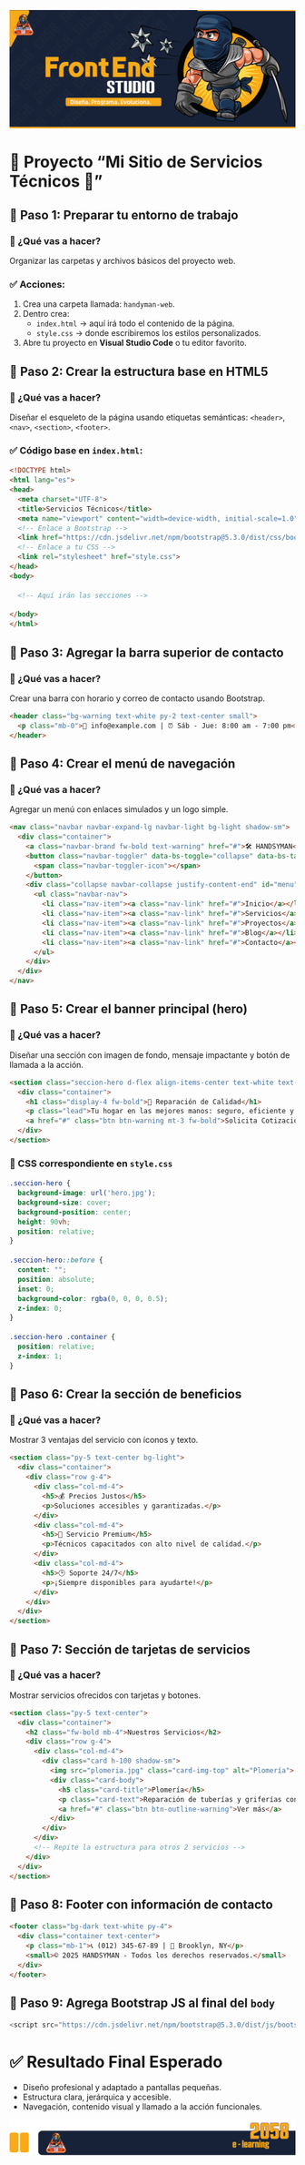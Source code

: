![Portada](https://github.com/Grandote58/grandote58-web-codex/blob/main/Semana_002/assets/Mesa%20de%20trabajo%201HtmlTypota.png)


# **🧰 Proyecto “Mi Sitio de Servicios Técnicos 🔧”**

## 🧩 Paso 1: Preparar tu entorno de trabajo

### 🎯 ¿Qué vas a hacer?

Organizar las carpetas y archivos básicos del proyecto web.

### ✅ Acciones:

1. Crea una carpeta llamada: `handyman-web`.
2. Dentro crea:
   - `index.html` → aquí irá todo el contenido de la página.
   - `style.css` → donde escribiremos los estilos personalizados.
3. Abre tu proyecto en **Visual Studio Code** o tu editor favorito.

## 🧩 Paso 2: Crear la estructura base en HTML5

### 🎯 ¿Qué vas a hacer?

Diseñar el esqueleto de la página usando etiquetas semánticas: `<header>`, `<nav>`, `<section>`, `<footer>`.

### ✅ Código base en `index.html`:

```html
<!DOCTYPE html>
<html lang="es">
<head>
  <meta charset="UTF-8">
  <title>Servicios Técnicos</title>
  <meta name="viewport" content="width=device-width, initial-scale=1.0">
  <!-- Enlace a Bootstrap -->
  <link href="https://cdn.jsdelivr.net/npm/bootstrap@5.3.0/dist/css/bootstrap.min.css" rel="stylesheet">
  <!-- Enlace a tu CSS -->
  <link rel="stylesheet" href="style.css">
</head>
<body>

  <!-- Aquí irán las secciones -->

</body>
</html>
```

## 🧩 Paso 3: Agregar la barra superior de contacto

### 🎯 ¿Qué vas a hacer?

Crear una barra con horario y correo de contacto usando Bootstrap.

```html
<header class="bg-warning text-white py-2 text-center small">
  <p class="mb-0">📧 info@example.com | ⏰ Sáb - Jue: 8:00 am - 7:00 pm</p>
</header>
```

## 🧩 Paso 4: Crear el menú de navegación

### 🎯 ¿Qué vas a hacer?

Agregar un menú con enlaces simulados y un logo simple.

```html
<nav class="navbar navbar-expand-lg navbar-light bg-light shadow-sm">
  <div class="container">
    <a class="navbar-brand fw-bold text-warning" href="#">🛠️ HANDSYMAN</a>
    <button class="navbar-toggler" data-bs-toggle="collapse" data-bs-target="#menu">
      <span class="navbar-toggler-icon"></span>
    </button>
    <div class="collapse navbar-collapse justify-content-end" id="menu">
      <ul class="navbar-nav">
        <li class="nav-item"><a class="nav-link" href="#">Inicio</a></li>
        <li class="nav-item"><a class="nav-link" href="#">Servicios</a></li>
        <li class="nav-item"><a class="nav-link" href="#">Proyectos</a></li>
        <li class="nav-item"><a class="nav-link" href="#">Blog</a></li>
        <li class="nav-item"><a class="nav-link" href="#">Contacto</a></li>
      </ul>
    </div>
  </div>
</nav>
```

## 🧩 Paso 5: Crear el banner principal (hero)

### 🎯 ¿Qué vas a hacer?

Diseñar una sección con imagen de fondo, mensaje impactante y botón de llamada a la acción.

```html
<section class="seccion-hero d-flex align-items-center text-white text-center">
  <div class="container">
    <h1 class="display-4 fw-bold">🔧 Reparación de Calidad</h1>
    <p class="lead">Tu hogar en las mejores manos: seguro, eficiente y como nuevo.</p>
    <a href="#" class="btn btn-warning mt-3 fw-bold">Solicita Cotización</a>
  </div>
</section>
```

### 🧾 CSS correspondiente en `style.css`

```css
.seccion-hero {
  background-image: url('hero.jpg');
  background-size: cover;
  background-position: center;
  height: 90vh;
  position: relative;
}

.seccion-hero::before {
  content: "";
  position: absolute;
  inset: 0;
  background-color: rgba(0, 0, 0, 0.5);
  z-index: 0;
}

.seccion-hero .container {
  position: relative;
  z-index: 1;
}
```

## 🧩 Paso 6: Crear la sección de beneficios

### 🎯 ¿Qué vas a hacer?

Mostrar 3 ventajas del servicio con íconos y texto.

```html
<section class="py-5 text-center bg-light">
  <div class="container">
    <div class="row g-4">
      <div class="col-md-4">
        <h5>💰 Precios Justos</h5>
        <p>Soluciones accesibles y garantizadas.</p>
      </div>
      <div class="col-md-4">
        <h5>💎 Servicio Premium</h5>
        <p>Técnicos capacitados con alto nivel de calidad.</p>
      </div>
      <div class="col-md-4">
        <h5>🕒 Soporte 24/7</h5>
        <p>¡Siempre disponibles para ayudarte!</p>
      </div>
    </div>
  </div>
</section>
```

## 🧩 Paso 7: Sección de tarjetas de servicios

### 🎯 ¿Qué vas a hacer?

Mostrar servicios ofrecidos con tarjetas y botones.

```html
<section class="py-5 text-center">
  <div class="container">
    <h2 class="fw-bold mb-4">Nuestros Servicios</h2>
    <div class="row g-4">
      <div class="col-md-4">
        <div class="card h-100 shadow-sm">
          <img src="plomeria.jpg" class="card-img-top" alt="Plomería">
          <div class="card-body">
            <h5 class="card-title">Plomería</h5>
            <p class="card-text">Reparación de tuberías y griferías con garantía.</p>
            <a href="#" class="btn btn-outline-warning">Ver más</a>
          </div>
        </div>
      </div>
      <!-- Repite la estructura para otros 2 servicios -->
    </div>
  </div>
</section>
```

## 🧩 Paso 8: Footer con información de contacto

```html
<footer class="bg-dark text-white py-4">
  <div class="container text-center">
    <p class="mb-1">📞 (012) 345-67-89 | 📍 Brooklyn, NY</p>
    <small>© 2025 HANDSYMAN - Todos los derechos reservados.</small>
  </div>
</footer>
```

## 🧩 Paso 9: Agrega Bootstrap JS al final del `body`

```javascript
<script src="https://cdn.jsdelivr.net/npm/bootstrap@5.3.0/dist/js/bootstrap.bundle.min.js"></script>
```

# ✅ Resultado Final Esperado

- Diseño profesional y adaptado a pantallas pequeñas.
- Estructura clara, jerárquica y accesible.
- Navegación, contenido visual y llamado a la acción funcionales.


![Pie](https://github.com/Grandote58/grandote58-web-codex/blob/main/Semana_002/assets/Recurso%201PiePagina.png)
